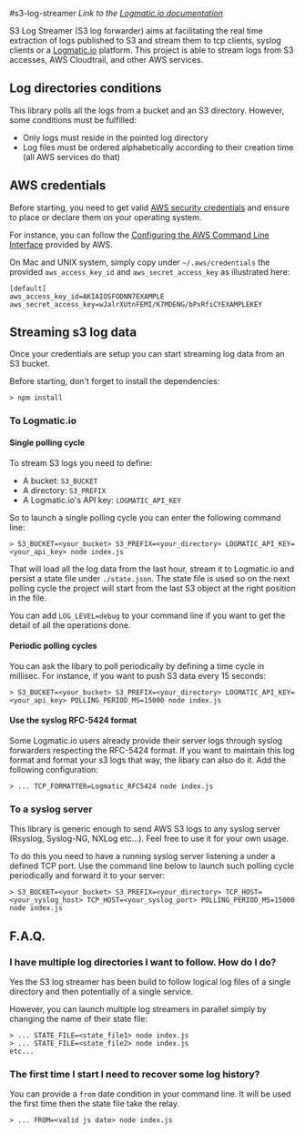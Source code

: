 #s3-log-streamer
*Link to the [Logmatic.io documentation](http://doc.logmatic.io/docs/aws-s3)*

S3 Log Streamer (S3 log forwarder) aims at facilitating the real time extraction of logs published to S3 and stream them to tcp clients, syslog clients or a [Logmatic.io](http://logmatic.io) platform. This project is able to stream logs from S3 accesses, AWS Cloudtrail, and other AWS services.

## Log directories conditions

This library polls all the logs from a bucket and an S3 directory. However, some conditions must be fulfilled:

* Only logs must reside in the pointed log directory
* Log files must be ordered alphabetically according to their creation time (all AWS services do that)

## AWS credentials

Before starting, you need to get valid [AWS security credentials](http://docs.aws.amazon.com/general/latest/gr/aws-security-credentials.html) and ensure to place or declare them on your operating system.

For instance, you can follow the [Configuring the AWS Command Line Interface](http://docs.aws.amazon.com/cli/latest/userguide/cli-chap-getting-started.html) provided by AWS.

On Mac and UNIX system, simply copy under `~/.aws/credentials` the provided `aws_access_key_id` and `aws_secret_access_key` as illustrated here:

```
[default]
aws_access_key_id=AKIAIOSFODNN7EXAMPLE
aws_secret_access_key=wJalrXUtnFEMI/K7MDENG/bPxRfiCYEXAMPLEKEY
```

## Streaming s3 log data
Once your credentials are setup you can start streaming log data from an S3 bucket.

Before starting, don't forget to install the dependencies:

```
> npm install
```

### To Logmatic.io

#### Single polling cycle

To stream S3 logs you need to define:

- A bucket: `S3_BUCKET`
- A directory: `S3_PREFIX`
- A Logmatic.io's API key: `LOGMATIC_API_KEY`

So to launch a single polling cycle you can enter the following command line:

```
> S3_BUCKET=<your_bucket> S3_PREFIX=<your_directory> LOGMATIC_API_KEY=<your_api_key> node index.js
```

That will load all the log data from the last hour, stream it to Logmatic.io and persist a state file under `./state.json`. The state file is used so on the next polling cycle the project will start from the last S3 object at the right position in the file.

You can add `LOG_LEVEL=debug` to your command line if you want to get the detail of all the operations done.

#### Periodic polling cycles

You can ask the libary to poll periodically by defining a time cycle in millisec. For instance, if you want to push S3 data every 15 seconds:

```
> S3_BUCKET=<your_bucket> S3_PREFIX=<your_directory> LOGMATIC_API_KEY=<your_api_key> POLLING_PERIOD_MS=15000 node index.js
```

#### Use the syslog RFC-5424 format

Some Logmatic.io users already provide their server logs through syslog forwarders respecting the RFC-5424 format.
If you want to maintain this log format and format your s3 logs that way, the libary can also do it. Add the following configuration:

```
> ... TCP_FORMATTER=Logmatic_RFC5424 node index.js
```

### To a syslog server

This library is generic enough to send AWS S3 logs to any syslog server (Rsyslog, Syslog-NG, NXLog etc...). Feel free to use it for your own usage.

To do this you need to have a running syslog server listening a under a defined TCP port.
Use the command line below to launch such polling cycle periodically and forward it to your server:

```
> S3_BUCKET=<your_bucket> S3_PREFIX=<your_directory> TCP_HOST=<your_syslog_host> TCP_HOST=<your_syslog_port> POLLING_PERIOD_MS=15000 node index.js
```

## F.A.Q.

### I have multiple log directories I want to follow. How do I do?

Yes the S3 log streamer has been build to follow logical log files of a single directory and then potentially of a single service.

However, you can launch multiple log streamers in parallel simply by changing the name of their state file:

```
> ... STATE_FILE=<state_file1> node index.js
> ... STATE_FILE=<state_file2> node index.js
etc...
```

### The first time I start I need to recover some log history?

You can provide a `from` date condition in your command line. It will be used the first time then the state file take the relay.

```
> ... FROM=<valid js date> node index.js
```
